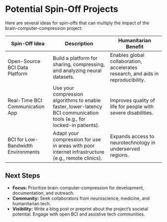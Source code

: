 # Potential Spin-Off Projects

Here are several ideas for spin-offs that can multiply the impact of the brain-computer-compression project:

| Spin-Off Idea                     | Description                                                                 | Humanitarian Benefit                                                      |
|-----------------------------------|-----------------------------------------------------------------------------|---------------------------------------------------------------------------|
| Open-Source BCI Data Platform     | Build a platform for sharing, compressing, and analyzing neural datasets.   | Enables global collaboration, accelerates research, and aids in reproducibility. |
| Real-Time BCI Communication App   | Use your compression algorithms to enable faster, lower-latency BCI communication tools (e.g., for locked-in patients). | Improves quality of life for people with severe disabilities.              |
| BCI for Low-Bandwidth Environments| Adapt your compression for use in areas with poor internet infrastructure (e.g., remote clinics). | Expands access to neurotechnology in underserved regions.                  |

## Next Steps

- **Focus:** Prioritize brain-computer-compression for development, documentation, and outreach.
- **Community:** Seek collaborators from neuroscience, medicine, and humanitarian tech.
- **Visibility:** Write a blog post or preprint about the project’s societal potential. Engage with open BCI and assistive tech communities.
